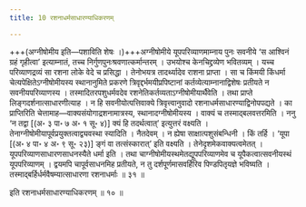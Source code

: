 ```yaml
---
title: 10 रशनाधर्मसाधारण्याधिकरणम्

---
```


+++(अग्नीषोमीय इति—पशाविति शेषः ।)+++अग्नीषोमीये यूपपरिव्याणमाम्नाय पुनः सवनीये ‘स आश्विनं ग्रहं गृहीत्वा’ इत्याम्नातं, तच्च निर्गुणपुनःश्रवणात्कर्मान्तरम् । उभयोश्च केनचिद्द्रव्येण भवितव्यम् । यच्च परिव्याणद्रव्यं सा रशना लोके वेदे च प्रसिद्धा । तेनोभयत्र तादर्थ्यादेव राशना प्राप्ता । सा च किंमयी किंधर्मा चेत्यपेक्षितेऽग्नीषोमीयस्य स्थानानुमिते प्रकरणे त्रिवृद्दर्भमयीप्रपिष्टानां कर्तव्येत्याम्नानाद्विशेषः प्रतीयते न सवनीयपरिव्याणस्य । तस्मादितरपशुधर्मवदेव रशनेतिकर्तव्यताऽग्नीषोमीयार्थैवेति । तथा प्राप्ते लिङ्गदर्शनात्साधारणीत्याह । न हि सवनीयोत्पत्तिवाक्ये त्रिवृत्त्वानुवादो रशनाधर्मसाधारण्याद्विनोपपद्यते । का प्राप्तिरिति चेत्तामाह—वाक्यसंयोगाद्रशनामात्रस्य, स्थानादग्नीषोमीयस्य । वाक्यं च तस्माद्बलवत्तरमिति । ननु ‘न तद्वा \[(अ॰ ३ पा॰ ७ अ॰ १ सू॰ ४)\] क्यं हि तदर्थत्वात्’ इत्युत्तरं वक्ष्यति । तेनाग्नीषोमीयापूर्वप्रयुक्तत्वाद्व्यवस्था स्यादिति । नैतदेवम् । न ह्येषा साक्षात्पशुसंबन्धिनी । किं तर्हि । ‘यूपा \[(अ॰ ४ पा॰ ४ अ॰ ९ सू॰ २३)\] ङ्गं वा तत्संस्कारात्’ इति वक्ष्यति । तेनेदृशमेकवाक्यत्वमेतत् । यूपपरिव्याणसाधारणसाधनस्यैते धर्मा इति । तथा चाग्नीषोमीयस्थमेतद्यूपपरिव्याणमेव च यूपैकत्वात्सवनीयस्थं यूपपरिव्याणम् । द्वयमपि चापूर्वसाधनमिह प्रतीयते, न तु दर्शपूर्णमासवर्हिरिव पिण्डपितृयज्ञे भविष्यति । तस्माद्बर्हिर्धर्मवैषम्यात्साधारणा रशनाधर्माः ॥ ३१ ॥

इति रशनाधर्मसाधारण्याधिकरणम् ॥ १० ॥
